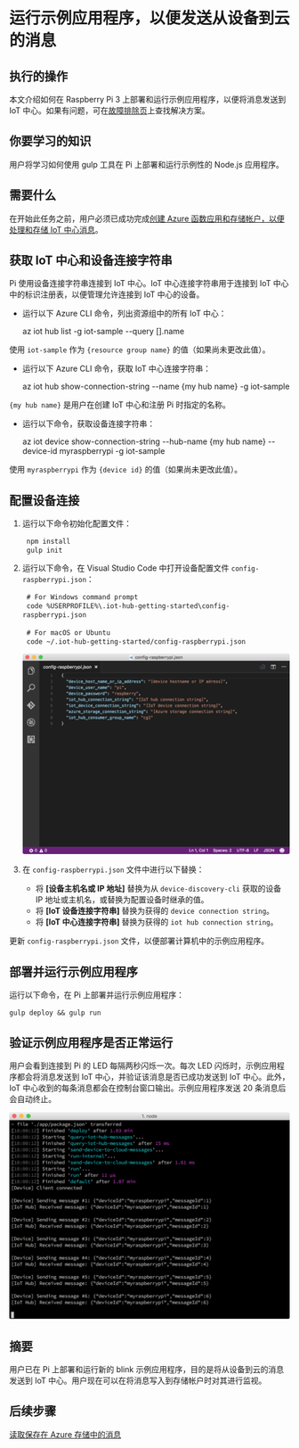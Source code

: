 <properties
    pageTitle="将设备到云的消息发送到 Azure IoT 中心 | Azure"
    description="将示例应用程序部署到 Raspberry Pi 3 并运行，以便将消息发送到 IoT 中心并使 LED 闪烁。"
    services="iot-hub"
    documentationcenter=""
    author="shizn"
    manager="timlt"
    tags=""
    keywords="闪烁 led 云 pi, 云中的 led 闪烁" />
<tags
    ms.assetid="427d8e5e-8af8-4249-8607-44edc90a4972"
    ms.service="iot-hub"
    ms.devlang="node"
    ms.topic="article"
    ms.tgt_pltfrm="na"
    ms.workload="na"
    ms.date="11/28/2016"
    wacn.date="01/13/2017"
    ms.author="xshi" />  


# 运行示例应用程序，以便发送从设备到云的消息
## 执行的操作
本文介绍如何在 Raspberry Pi 3 上部署和运行示例应用程序，以便将消息发送到 IoT 中心。如果有问题，可在[故障排除页](/documentation/articles/iot-hub-raspberry-pi-kit-node-troubleshooting/)上查找解决方案。

## 你要学习的知识
用户将学习如何使用 gulp 工具在 Pi 上部署和运行示例性的 Node.js 应用程序。

## 需要什么
在开始此任务之前，用户必须已成功完成[创建 Azure 函数应用和存储帐户，以便处理和存储 IoT 中心消息](/documentation/articles/iot-hub-raspberry-pi-kit-node-lesson3-deploy-resource-manager-template/)。

## 获取 IoT 中心和设备连接字符串
Pi 使用设备连接字符串连接到 IoT 中心。IoT 中心连接字符串用于连接到 IoT 中心中的标识注册表，以便管理允许连接到 IoT 中心的设备。

* 运行以下 Azure CLI 命令，列出资源组中的所有 IoT 中心：

	az iot hub list -g iot-sample --query [].name

使用 `iot-sample` 作为 `{resource group name}` 的值（如果尚未更改此值）。

* 运行以下 Azure CLI 命令，获取 IoT 中心连接字符串：

	az iot hub show-connection-string --name {my hub name} -g iot-sample


`{my hub name}` 是用户在创建 IoT 中心和注册 Pi 时指定的名称。

* 运行以下命令，获取设备连接字符串：

	az iot device show-connection-string --hub-name {my hub name} --device-id myraspberrypi -g iot-sample


使用 `myraspberrypi` 作为 `{device id}` 的值（如果尚未更改此值）。

## 配置设备连接
1. 运行以下命令初始化配置文件：
   
        npm install
        gulp init

2. 运行以下命令，在 Visual Studio Code 中打开设备配置文件 `config-raspberrypi.json`：
   

        # For Windows command prompt
        code %USERPROFILE%\.iot-hub-getting-started\config-raspberrypi.json
       
        # For macOS or Ubuntu
        code ~/.iot-hub-getting-started/config-raspberrypi.json

   
    ![config.json](./media/iot-hub-raspberry-pi-lessons/lesson3/config.png)  

3. 在 `config-raspberrypi.json` 文件中进行以下替换：
   
   * 将 **\[设备主机名或 IP 地址\]** 替换为从 `device-discovery-cli` 获取的设备 IP 地址或主机名，或替换为配置设备时继承的值。
   * 将 **\[IoT 设备连接字符串\]** 替换为获得的 `device connection string`。
   * 将 **\[IoT 中心连接字符串\]** 替换为获得的 `iot hub connection string`。

更新 `config-raspberrypi.json` 文件，以便部署计算机中的示例应用程序。

## 部署并运行示例应用程序
运行以下命令，在 Pi 上部署并运行示例应用程序：

	gulp deploy && gulp run


## 验证示例应用程序是否正常运行
用户会看到连接到 Pi 的 LED 每隔两秒闪烁一次。每次 LED 闪烁时，示例应用程序都会将消息发送到 IoT 中心，并验证该消息是否已成功发送到 IoT 中心。此外，IoT 中心收到的每条消息都会在控制台窗口输出。示例应用程序发送 20 条消息后会自动终止。

![包含已发送和已接收消息的示例应用程序](./media/iot-hub-raspberry-pi-lessons/lesson3/gulp_run.png)  


## 摘要
用户已在 Pi 上部署和运行新的 blink 示例应用程序，目的是将从设备到云的消息发送到 IoT 中心。用户现在可以在将消息写入到存储帐户时对其进行监视。

## 后续步骤
[读取保存在 Azure 存储中的消息](/documentation/articles/iot-hub-raspberry-pi-kit-node-lesson3-read-table-storage/)

<!---HONumber=Mooncake_0109_2017-->
<!--Update_Description:update wording and code-->